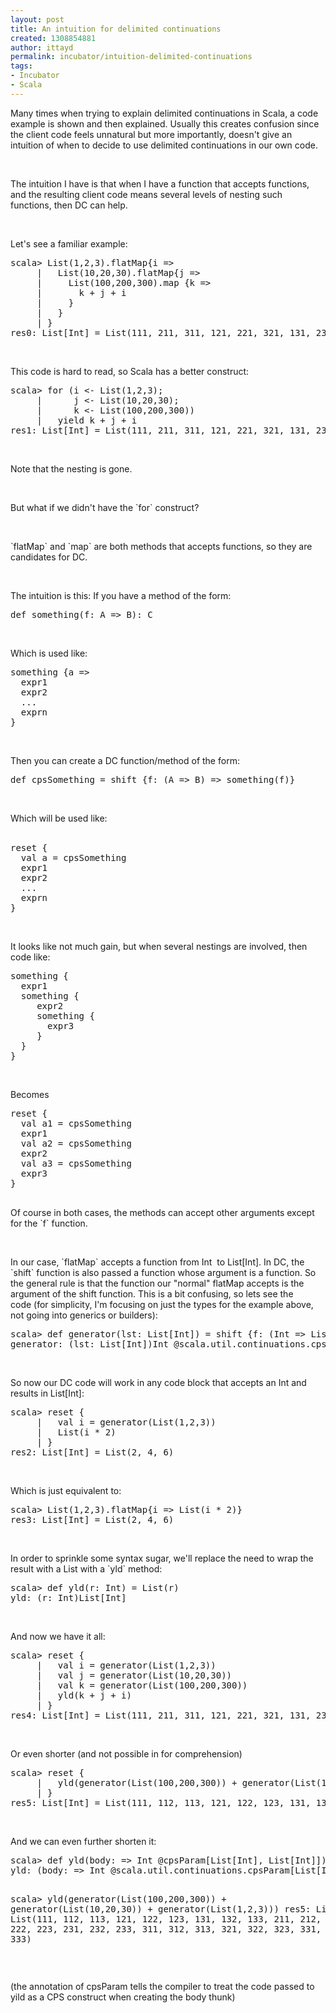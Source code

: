 ```yaml
---
layout: post
title: An intuition for delimited continuations
created: 1308854881
author: ittayd
permalink: incubator/intuition-delimited-continuations
tags:
- Incubator
- Scala
---
```

<p>Many times when trying to explain delimited continuations in Scala, a code example is shown and then explained. Usually this creates confusion since the client code feels unnatural but more importantly, doesn't give an intuition of when to decide to use delimited continuations in our own code.</p>
<p>&nbsp;</p>
<p>The intuition I&nbsp;have is that when I have a function that accepts functions, and the resulting client code means several levels of nesting such functions, then DC can help.</p>
<p>&nbsp;</p>
<p>Let's see a familiar example:</p>
<pre title="code" class="brush: scala;">
scala&gt; List(1,2,3).flatMap{i =&gt;
     |   List(10,20,30).flatMap{j =&gt;
     |     List(100,200,300).map {k =&gt;
     |       k + j + i
     |     }
     |   }
     | }
res0: List[Int] = List(111, 211, 311, 121, 221, 321, 131, 231, 331, 112, 212, 312, 122, 222, 322, 132, 232, 332, 113, 213, 313, 123, 223, 323, 133, 233, 333)</pre>
<p>&nbsp;</p>
<p>This code is hard to read, so Scala has a better construct:</p>
<pre title="code" class="brush: scala;">
scala&gt; for (i &lt;- List(1,2,3);
     |      j &lt;- List(10,20,30);
     |      k &lt;- List(100,200,300))
     |   yield k + j + i
res1: List[Int] = List(111, 211, 311, 121, 221, 321, 131, 231, 331, 112, 212, 312, 122, 222, 322, 132, 232, 332, 113, 213, 313, 123, 223, 323, 133, 233, 333)</pre>
<p>&nbsp;</p>
<p>Note that the nesting is gone.</p>
<p>&nbsp;</p>
<p>But what if we didn't have the `for` construct?</p>
<p>&nbsp;</p>
<p>`flatMap` and `map` are both methods that accepts functions, so they are candidates for DC.</p>
<p>&nbsp;</p>
<p>The intuition is this:&nbsp;If you have a method of the form:</p>
<pre title="code" class="brush: scala;">
def something(f: A =&gt; B): C</pre>
<p>&nbsp;</p>
<p>Which is used like:</p>
<pre title="code" class="brush: scala;">
something {a =&gt; 
  expr1
  expr2
  ...
  exprn
}</pre>
<p>&nbsp;</p>
<p>Then you can create a DC&nbsp;function/method of the form:</p>
<pre title="code" class="brush: java;">
def cpsSomething = shift {f: (A =&gt; B) =&gt; something(f)}</pre>
<p>&nbsp;</p>
<p>Which will be used like:<br />
&nbsp;</p>
<pre title="code" class="brush: scala;">
reset {
  val a = cpsSomething
  expr1
  expr2
  ...
  exprn
}</pre>
<p>&nbsp;</p>
<p>It looks like not much gain, but when several nestings are involved, then code like:</p>
<pre title="code" class="brush: scala;">
something {
  expr1
  something {
     expr2
     something {
       expr3
     }
  }
}</pre>
<p>&nbsp;</p>
<p>Becomes</p>
<pre title="code" class="brush: scala;">
reset {
  val a1 = cpsSomething
  expr1
  val a2 = cpsSomething
  expr2
  val a3 = cpsSomething
  expr3
}


</pre>
<p>Of course in both cases, the methods can accept other arguments except for the `f` function.</p>
<p>&nbsp;</p>
<p>In our case, `flatMap` accepts a function from Int&nbsp; to List[Int]. In DC, the `shift` function is also passed a function whose argument is a function. So the general rule is that the function our &quot;normal&quot;&nbsp;flatMap accepts is the argument of the shift function. This is a bit confusing, so lets see the code&nbsp;(for simplicity, I'm focusing on just the types for the example above, not going into generics or builders):</p>
<pre title="code" class="brush: scala;">
scala&gt; def generator(lst: List[Int]) = shift {f: (Int =&gt; List[Int]) =&gt; lst.flatMap(f)}
generator: (lst: List[Int])Int @scala.util.continuations.cpsParam[List[Int],List[Int]]</pre>
<p>&nbsp;</p>
<p>So now our DC&nbsp;code will work in any code block that accepts an Int and results in List[Int]:</p>
<pre title="code" class="brush: scala;">
scala&gt; reset {
     |   val i = generator(List(1,2,3))
     |   List(i * 2)
     | }
res2: List[Int] = List(2, 4, 6)</pre>
<p>&nbsp;</p>
<p>Which is just equivalent to:</p>
<pre title="code" class="brush: scala;">
scala&gt; List(1,2,3).flatMap{i =&gt; List(i * 2)}
res3: List[Int] = List(2, 4, 6)
</pre>
<p>&nbsp;</p>
<p>In order to sprinkle some syntax sugar, we'll replace the need to wrap the result with a List with a `yld` method:</p>
<pre title="code" class="brush: scala;">
scala&gt; def yld(r: Int) = List(r)
yld: (r: Int)List[Int]</pre>
<p>&nbsp;</p>
<p>And now we have it all:</p>
<pre title="code" class="brush: scala;">
scala&gt; reset {
     |   val i = generator(List(1,2,3))
     |   val j = generator(List(10,20,30))
     |   val k = generator(List(100,200,300))
     |   yld(k + j + i)
     | }
res4: List[Int] = List(111, 211, 311, 121, 221, 321, 131, 231, 331, 112, 212, 312, 122, 222, 322, 132, 232, 332, 113, 213, 313, 123, 223, 323, 133, 233, 333)</pre>
<p>&nbsp;</p>
<p>Or even shorter (and not possible in for comprehension)</p>
<pre title="code" class="brush: scala;">
scala&gt; reset {
     |   yld(generator(List(100,200,300)) + generator(List(10,20,30)) + generator(List(1,2,3)))
     | }
res5: List[Int] = List(111, 112, 113, 121, 122, 123, 131, 132, 133, 211, 212, 213, 221, 222, 223, 231, 232, 233, 311, 312, 313, 321, 322, 323, 331, 332, 333)</pre>
<p>&nbsp;</p>
<p>And we can even further shorten it:</p>
<pre title="code" class="brush: scala;">
scala&gt; def yld(body: =&gt; Int @cpsParam[List[Int], List[Int]]) = reset {List(body)}
yld: (body: =&gt; Int @scala.util.continuations.cpsParam[List[Int],List[Int]])List[Int]

scala&gt;   yld(generator(List(100,200,300)) + generator(List(10,20,30)) + generator(List(1,2,3)))
res5: List[Int] = List(111, 112, 113, 121, 122, 123, 131, 132, 133, 211, 212, 213, 221, 222, 223, 231, 232, 233, 311, 312, 313, 321, 322, 323, 331, 332, 333)</pre>
<p>&nbsp;</p>
<p>(the annotation of cpsParam tells the compiler to treat the code passed to yild as a CPS construct when creating the body thunk)</p>
